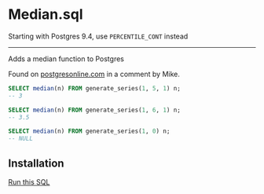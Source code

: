 # Median.sql

Starting with Postgres 9.4, use `PERCENTILE_CONT` instead

---

Adds a median function to Postgres

Found on [postgresonline.com](http://www.postgresonline.com/journal/archives/67-Build-Median-Aggregate-Function-in-SQL.html) in a comment by Mike.

```sql
SELECT median(n) FROM generate_series(1, 5, 1) n;
-- 3

SELECT median(n) FROM generate_series(1, 6, 1) n;
-- 3.5

SELECT median(n) FROM generate_series(1, 0) n;
-- NULL
```

## Installation

[Run this SQL](https://raw.github.com/ankane/median.sql/master/postgresql.sql)
